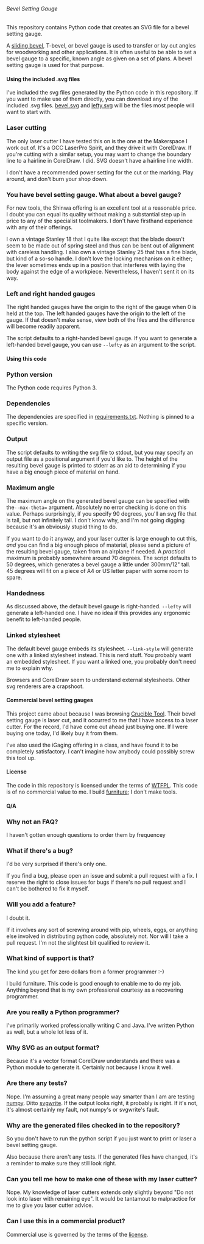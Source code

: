 ###### Bevel Setting Gauge

This repository contains Python code that creates an SVG file for a bevel setting gauge.

A [sliding bevel](https://en.wikipedia.org/wiki/Sliding_T_bevel), T-bevel, or bevel gauge is used to transfer or lay out angles for woodworking and other applications. It is often useful to be able to set a bevel gauge to a specific, known angle as given on a set of plans. A bevel setting gauge is used for that purpose.

#### Using the included .svg files

I've included the svg files generated by the Python code in this repository. If you want to make use of them directly, you can download any of the included .svg files. [bevel.svg](bevel.svg) and [lefty.svg](lefty.svg) will be the files most people will want to start with.

### Laser cutting

The only laser cutter I have tested this on is the one at the Makerspace I work out of. It's a GCC LaserPro Spirit, and they drive it with CorelDraw. If you're cutting with a similar setup, you may want to change the boundary line to a hairline in CorelDraw. I did. SVG doesn't have a hairline line width.

I don't have a recommended power setting for the cut or the marking. Play around, and don't burn your shop down.

### You have bevel setting gauge. What about a bevel gauge?

For new tools, the Shinwa offering is an excellent tool at a reasonable price. I doubt you can equal its quality without making a substantial step up in price to any of the specialist toolmakers. I don't have firsthand experience with any of their offerings.

I own a vintage Stanley 18 that I quite like except that the blade doesn't seem to be made out of spring steel and thus can be bent out of alignment with careless handling. I also own a vintage Stanley 25 that has a fine blade, but kind of a so-so handle. I don't love the locking mechanism on it either; the lever sometimes ends up in a position that interferes with laying the body against the edge of a workpiece. Nevertheless, I haven't sent it on its way.

### Left and right handed gauges

The right handed gauges have the origin to the right of the gauge when 0 is held at the top. The left handed gauges have the origin to the left of the gauge. If that doesn't make sense, view both of the files and the difference will become readily apparent.

The script defaults to a right-handed bevel gauge. If you want to generate a left-handed bevel gauge, you can use `--lefty` as an argument to the script.

#### Using this code

### Python version

The Python code requires Python 3.

### Dependencies

The dependencies are specified in [requirements.txt](requirements.txt). Nothing is pinned to a specific version.

### Output

The script defaults to writing the svg file to stdout, but you may specify an output file as a positional argument if you'd like to. The height of the resulting bevel gauge is printed to stderr as an aid to determining if you have a big enough piece of material on hand.

### Maximum angle

The maximum angle on the generated bevel gauge can be specified with the`--max-theta=` argument. Absolutely no error checking is done on this value. Perhaps surprisingly, if you specify 90 degrees, you'll an svg file that is tall, but not infinitely tall. I don't know why, and I'm not going digging because it's an obviously stupid thing to do.

If you want to do it anyway, and your laser cutter is large enough to cut this, *and* you can find a big enough piece of material, please send a picture of the resulting bevel gauge, taken from an airplane if needed. A *practical* maximum is probably somewhere around 70 degrees. The script defaults to 50 degrees, which generates a bevel gauge a little under 300mm/12" tall. 45 degrees will fit on a piece of A4 or US letter paper with some room to spare.

### Handedness

As discussed above, the default bevel gauge is right-handed. `--lefty` will generate a left-handed one. I have no idea if this provides any ergonomic benefit to left-handed people.

### Linked stylesheet

The default bevel gauge embeds its stylesheet. `--link-style` will generate one with a linked stylesheet instead. This is nerd stuff. You probably want an embedded stylesheet. If you want a linked one, you probably don't need me to explain why.

Browsers and CorelDraw seem to understand external stylesheets. Other svg renderers are a crapshoot.

#### Commercial bevel setting gauges

This project came about because I was browsing [Crucible Tool](https://lostartpress.com/collections/tools). Their bevel setting gauge is laser cut, and it occurred to me that I have access to a laser cutter. For the record, I'd have come out ahead just buying one. If I were buying one today, I'd likely buy it from them.

I've also used the iGaging offering in a class, and have found it to be completely satisfactory. I can't imagine how anybody could possibly screw this tool up.

#### License

The code in this repository is licensed under the terms of [WTFPL](http://wtfpl.net). This code is of no commercial value to me. I build [furniture](https://longwalkwoodworking.com); I don't make tools.

#### Q/A

### Why not an FAQ?

I haven't gotten enough questions to order them by frequencey

### What if there's a bug?

I'd be very surprised if there's only one.

If you find a bug, please open an issue and submit a pull request with a fix. I reserve the right to close issues for bugs if there's no pull request and I can't be bothered to fix it myself.

### Will you add a feature?

I doubt it.

If it involves any sort of screwing around with pip, wheels, eggs, or anything else involved in distributing python code, absolutely not. Nor will I take a pull request. I'm not the slightest bit qualified to review it.

### What kind of support is that?

The kind you get for zero dollars from a former programmer :-)

I build furniture. This code is good enough to enable me to do my job. Anything beyond that is my own professional courtesy as a recovering programmer.

### Are you really a Python programmer?

I've primarily worked professionally writing C and Java. I've written Python as well, but a whole lot less of it.

### Why SVG as an output format?

Because it's a vector format CorelDraw understands and there was a Python module to generate it. Certainly not because I know it well.

### Are there any tests?

Nope. I'm assuming a great many people way smarter than I am are testing [numpy](https://numpy.org). Ditto [svgwrite](https://svgwrite.readthedocs.io/en/latest/svgwrite.html). If the output looks right, it probably is right. If it's not, it's almost certainly my fault, not numpy's or svgwrite's fault.

### Why are the generated files checked in to the repository?

So you don't have to run the python script if you just want to print or laser a bevel setting gauge.

Also because there aren't any tests. If the generated files have changed, it's a reminder to make sure they still look right.

### Can you tell me how to make one of these with my laser cutter?

Nope. My knowledge of laser cutters extends only slightly beyond "Do not look into laser with remaining eye". It would be tantamout to malpractice for me to give you laser cutter advice.

### Can I use this in a commercial product?

Commercial use is governed by the terms of the [license](LICENSE).
